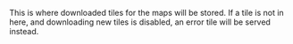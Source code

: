 This is where downloaded tiles for the maps will be stored.
If a tile is not in here, and downloading new tiles is disabled, an error tile will be served instead.